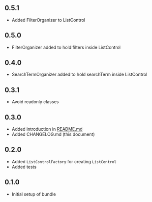 ## 0.5.1
- Added FilterOrganizer to ListControl

## 0.5.0
- FilterOrganizer added to hold filters inside ListControl

## 0.4.0
- SearchTermOrganizer added to hold searchTerm inside ListControl

## 0.3.1
- Avoid readonly classes 

## 0.3.0
- Added introduction in [README.md](README.md) 
- Added CHANGELOG.md (this document)

## 0.2.0
- Added ```ListControlFactory``` for creating ```ListControl```
- Added tests

## 0.1.0
- Initial setup of bundle